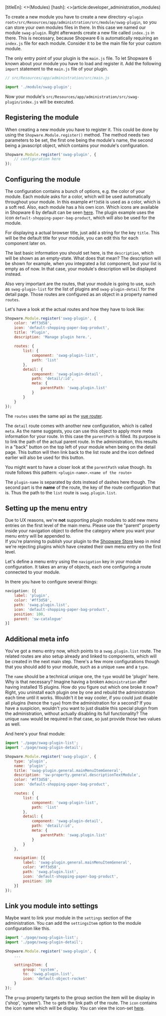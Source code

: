 [titleEn]: <>(Modules)
[hash]: <>(article:developer_administration_modules)

To create a new module you have to create a new directory `<plugin root>/src/Resources/app/administration/src/module/swag-plugin`, so you can store your own modules files in there.
In this case we named our module `swag-plugin`. Right afterwards create a new file called `index.js` in there. This is necessary, because Shopware 6 is automatically requiring an `index.js` file
for each module. Consider it to be the main file for your custom module.

The only entry point of your plugin is the `main.js` file. To let Shopware 6 known about your module you have to load and register it.
Add the following `import` statement to the `main.js` file of your plugin.

```js
// src/Resources/app/administration/src/main.js

import './module/swag-plugin';
```

Now your module's `src/Resources/app/administration/src/swag-plugin/index.js` will be executed.

## Registering the module

When creating a new module you have to register it. This could be done by using the `Shopware.Module.register()` method.
The method needs two parameters to be set, the first one being the module's name, the second being a javascript object, which contains your module's configuration.

```js
Shopware.Module.register('swag-plugin', {
    // configuration here
});
```

## Configuring the module

The configuration contains a bunch of options, e.g. the color of your module. Each module asks for a color, which will be used automatically throughout your module.
In this example `#ff3d58` is used as a color, which is a soft red. Also, each module has a his own icon.
Which icons are available in Shopware 6 by default can be seen [here](https://component-library.shopware.com/#/icons/).
The plugin example uses the icon `default-shopping-paper-bag-product`, which will also be used for the module.

For displaying a actual browser title, just add a string for the key `title`. This will be the default title for your module, you can edit this for each component later on.

The last basic information you should set here, is the `description`, which will be shown as an empty-state.
What does that mean? The description will be shown for example, when you integrated a list component, but your list is empty as of now.
In that case, your module's description will be displayed instead.

Also very important are the routes, that your module is going to use, such as `swag-plugin-list` for the list of plugins and `swag-plugin-detail` for the detail page.
Those routes are configured as an object in a property named `routes`.

Let's have a look at the actual routes and how they have to look like:

```js
Shopware.Module.register('swag-plugin', {
    color: '#ff3d58',
    icon: 'default-shopping-paper-bag-product',
    title: 'Plugin',
    description: 'Manage plugin here.',
    
    routes: {
        list: {
            component: 'swag-plugin-list',
            path: 'list'
        },
        detail: {
            component: 'swag-plugin-detail',
            path: 'detail/:id',
            meta: {
                parentPath: 'swag.plugin.list'
            }
        }
    }
});
```

The `routes` uses the same api as the [vue router](https://router.vuejs.org).

The `detail` route comes with another new configuration, which is called `meta`. As the name suggests, you can use this object to apply
more meta information for your route. In this case the `parentPath` is filled. Its purpose is to link the path of the actual parent route.
In the administration, this results in a "back" button on the top left of your module when being on the detail page. This button will then link back to the list
route and the icon defined earlier will also be used for this button.

You might want to have a closer look at the `parentPath` value though. Its route follows this pattern:
`<plugin-name>.<name of the route>`

The `plugin-name` is separated by dots instead of dashes here though. The second part is the **name** of the route, the key of the route configuration that is.
Thus the path to the `list` route is `swag.plugin.list`.

## Setting up the menu entry

<p class="alert is--warning">
    Due to UX reasons, we're <b>not</b> supporting plugin modules to add new menu entries on the first level of the main menu. 
    Please use the "parent" property inside your navigation object to define the category where you want your menu entry
    will be appended to.<br>
    If you're planning to publish your plugin to the <a href="https://store.shopware.com/" title="Shopware Store" target="_blank">Shopware Store</a>
    keep in mind we're rejecting plugins which have created their own menu entry on the first level.
</p>

Let's define a menu entry using the `navigation` key in your module configuration. It takes an array of objects, each one configuring a route connected to your module.

In there you have to configure several things:

```js
navigation: [{
    label: 'plugin',
    color: '#ff3d58',
    path: 'swag.plugin.list',
    icon: 'default-shopping-paper-bag-product',
    position: 100,
    parent: 'sw-catalogue'
}]
```

## Additional meta info

You've got a menu entry now, which points to a `swag.plugin.list` route. The related routes are also setup already and linked to components, which will be
created in the next main step.
There's a few more configurations though that you should add to your module, such as a unique `name` and a `type`.

The `name` should be a technical unique one, the `type` would be 'plugin' here.
Why is that necessary? Imagine having a broken `Administration` after having installed 15 plugins. How do you figure out which one broke it now?
Right, you uninstall each plugin one by one and rebuild the administration each time until it works.
Wouldn't it be way cooler, if you could just disable all plugins (hence the `type`) from the administration for a second?
If you have a suspicion, wouldn't you want to just disable this special plugin from the administration, without actually disabling its full functionality?
The unique `name` would be required in that case, so just provide those two values as well.

And here's your final module:

```js
import './page/swag-plugin-list';
import './page/swag-plugin-detail';

Shopware.Module.register('swag-plugin', {
    type: 'plugin',
    name: 'plugin',
    title: 'swag-plugin.general.mainMenuItemGeneral',
    description: 'sw-property.general.descriptionTextModule',
    color: '#ff3d58',
    icon: 'default-shopping-paper-bag-product',

    routes: {
        list: {
            component: 'swag-plugin-list',
            path: 'list'
        },
        detail: {
            component: 'swag-plugin-detail',
            path: 'detail/:id',
            meta: {
                parentPath: 'swag.plugin.list'
            }
        }
    },

    navigation: [{
        label: 'swag-plugin.general.mainMenuItemGeneral',
        color: '#ff3d58',
        path: 'swag.plugin.list',
        icon: 'default-shopping-paper-bag-product',
        position: 100
    }]
});
```

## Link you module into settings 

Maybe want to link your module in the `settings` section of the administration. You can add the `settingsItem` option to
the module configuration like this.

```js
import './page/swag-plugin-list';
import './page/swag-plugin-detail';

Shopware.Module.register('swag-plugin', {
    ...

    settingsItem: {
        group: 'system',
        to: 'swag.plugin.list',
        icon: 'default-object-rocket'
    }
});
```

The `group` property targets to the group section the item will be display in ('shop', 'system').
The `to` gets the link path of the route. The `icon` contains the icon name which will be display. 
You can view the icon-set [here](https://component-library.shopware.com/icons/). 

